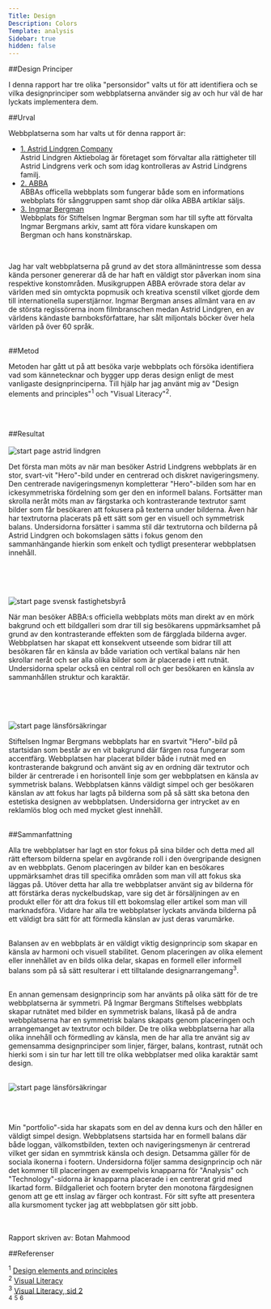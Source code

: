 ```yaml
---
Title: Design
Description: Colors
Template: analysis
Sidebar: true
hidden: false
---
```


##Design Principer

I denna rapport har tre olika "personsidor" valts ut för att identifiera och se vilka designprinciper som webbplatserna använder sig av och hur väl de har lyckats implementera dem.

##Urval

Webbplatserna som har valts ut för denna rapport är: <br>
<div class="link-div">
    <ul class="li-list">
        <li><a href="https://www.astridlindgren.com/sv" class="links-analys">1. Astrid Lindgren Company</a><br>
        Astrid Lindgren Aktiebolag är företaget som förvaltar alla rättigheter till Astrid Lindgrens verk och som idag kontrolleras av Astrid Lindgrens familj.</li>
        <li><a href="https://abbasite.com/" class="links-analys">2. ABBA</a><br>
        ABBAs officella webbplats som fungerar både som en informations webbplats för sånggruppen samt shop där olika ABBA artiklar säljs.</li>
        <li><a href="https://www.ingmarbergman.se/" class="links-analys">3. Ingmar Bergman</a><br>
        Webbplats för Stiftelsen Ingmar Bergman som har till syfte att förvalta Ingmar Bergmans arkiv, samt att föra vidare kunskapen om Bergman och hans konstnärskap.</li>
    </ul>
</div>
<br>

Jag har valt webbplatserna på grund av det stora allmänintresse som dessa kända personer genererar då de har haft en väldigt stor påverkan inom sina respektive konstområden. Musikgruppen ABBA erövrade stora delar av världen med sin omtyckta popmusik och kreativa scenstil vilket gjorde dem till internationella superstjärnor. Ingmar Bergman anses allmänt vara en av de största regissörerna inom filmbranschen medan Astrid Lindgren, en av världens kändaste barnboksförfattare, har sålt miljontals böcker över hela världen på över 60 språk.<br><br>

##Metod

Metoden har gått ut på att besöka varje webbplats och försöka identifiera vad som kännetecknar och bygger upp deras design enligt de mest vanligaste designprinciperna. Till hjälp har jag använt mig av "Design elements and principles"<sup>1</sup> och "Visual Literacy"<sup>2</sup>.


 <br><br>

##Resultat<br><br>
<picture>
    <source media="(min-width: 767px)" srcset="%base_url%/image/astrid-start.webp?w=900&">
<img class="loadImg" src="%base_url%/image/astrid-start.webp?w=400&q=100" alt="start page astrid lindgren">
</picture>
<br>

Det första man möts av när man besöker Astrid Lindgrens webbplats är en stor, svart-vit "Hero"-bild under en centrerad och diskret navigeringsmeny. Den centrerade navigeringsmenyn kompletterar "Hero"-bilden som har en ickesymmetriska fördelning som ger den en informell balans. 
Fortsätter man skrolla neråt möts man av färgstarka och kontrasterande textrutor samt bilder som får besökaren att fokusera på texterna under bilderna. Även här har textrutorna placerats på ett sätt som ger en visuell och symmetrisk balans. Undersidorna forsätter i samma stil där textrutorna och bilderna på Astrid Lindgren och bokomslagen sätts i fokus genom den sammanhängande hierkin som enkelt och tydligt presenterar webbplatsen innehåll.

<br><br><br>

<picture>
    <source media="(min-width: 767px)" srcset="%base_url%/image/abba-start.webp?w=900">

<img class="loadImg" src="%base_url%/image/abba-start.webp?w=400&q=100" alt="start page svensk fastighetsbyrå">
</picture>
<br>

När man besöker ABBA:s officiella webbplats möts man direkt av en mörk bakgrund och ett bildgalleri som drar till sig besökarens uppmärksamhet på grund av den kontrasterande effekten som de färgglada bilderna avger. Webbplatsen har skapat ett konsekvent utseende som bidrar till att besökaren får en känsla av både variation och vertikal balans när hen skrollar neråt och ser alla olika bilder som är placerade i ett rutnät. Undersidorna spelar också en central roll och ger besökaren en känsla av sammanhållen struktur och karaktär. 

 <br><br><br>

<picture>
    <source media="(min-width: 767px)" srcset="%base_url%/image/ingmar-start.webp?w=900&">
<img class="loadImg" src="%base_url%/image/ingmar-start.webp?w=400&q=100" alt="start page länsförsäkringar">
</picture>
<br>

Stiftelsen Ingmar Bergmans webbplats har en svartvit "Hero"-bild på startsidan som består av en vit bakgrund där färgen rosa fungerar som accentfärg. Webbplatsen har placerat bilder både i rutnät med en kontrasterande bakgrund och använt sig av en ordning där textrutor och bilder är centrerade i en horisontell linje som ger webbplatsen en känsla av symmetrisk balans. Webbplatsen känns väldigt simpel och ger besökaren känslan av att fokus har lagts på bilderna som på så sätt ska betona den estetiska designen av webbplatsen. Undersidorna ger intrycket av en reklamlös blog och med mycket glest innehåll.
<br><br>


##Sammanfattning

Alla tre webbplatser har lagt en stor fokus på sina bilder och detta med all rätt eftersom bilderna spelar en avgörande roll i den övergripande designen av en webbplats. Genom placeringen av bilder kan en besökares uppmärksamhet dras till specifika områden som man vill  att fokus ska läggas på. Utöver detta har alla tre webbplatser använt sig av bilderna för att förstärka deras nyckelbudskap, vare sig det är försäljningen av en produkt eller för att dra fokus till ett bokomslag eller artikel som man vill marknadsföra. Vidare har alla tre webbplatser lyckats använda bilderna på ett väldigt bra sätt för att förmedla känslan av just deras varumärke.<br><br>

Balansen av en webbplats är en väldigt viktig designprincip som skapar en känsla av harmoni och visuell stabilitet. Genom placeringen av olika element eller innehållet av en bilds olika delar, skapas en formell eller informell balans som på så sätt resulterar i ett tilltalande designarrangemang<sup>3</sup>.<br><br>

En annan gemensam designprincip som har använts på olika sätt för de tre webbplatserna är symmetri.
På Ingmar Bergmans Stiftelses webbplats skapar rutnätet med bilder en symmetrisk balans, likaså på de andra webbplatserna har en symmetrisk balans skapats genom placeringen och arrangemanget av textrutor och bilder. De tre olika webbplatserna har alla olika innehåll och förmedling av känsla, men de har alla tre använt sig av gemensamma designprinciper som linjer, färger, balans, kontrast, rutnät och hierki som i sin tur har lett till tre olika webbplatser med olika karaktär samt design. 
<br><br>


<picture>
    <source media="(min-width: 767px)" srcset="%base_url%/image/minsida.webp?w=900&">
<img class="loadImg" src="%base_url%/image/minsida.webp?w=400&q=100" alt="start page länsförsäkringar">
</picture>
<br>

<br><br>

Min "portfolio"-sida har skapats som en del av denna kurs och den håller en väldigt simpel design. Webbplatsens startsida har en formell balans där både loggan, välkomstbilden, texten och navigeringsmenyn är centrerad vilket ger sidan en symmtrisk känsla och design. Detsamma gäller för de sociala ikonerna i footern. Undersidorna följer samma designprincip och när det kommer till placeringen av exempelvis knapparna för "Analysis" och "Technology"-sidorna är knapparna placerade i en centrerat grid med likartad form. Bildgalleriet och footern bryter den monotona färgdesignen genom att ge ett inslag av färger och kontrast. För sitt syfte att presentera alla kursmoment tycker jag att webbplatsen gör sitt jobb. <br><br><br>

Rapport skriven av: Botan Mahmood

##Referenser

<sup>1</sup> <a href="https://www.canva.com/learn/design-elements-principles/" class="links-analys">Design elements and principles</a><br>
<sup>2</sup> <a href="https://dbwebb.se/article/vl.pdf" class="links-analys">Visual Literacy</a><br>
<sup>3</sup> <a href="https://dbwebb.se/article/vl.pdf" class="links-analys">Visual Literacy, sid 2</a><br>
<sup>4</sup> 
<sup>5</sup> 
<sup>6</sup> 

